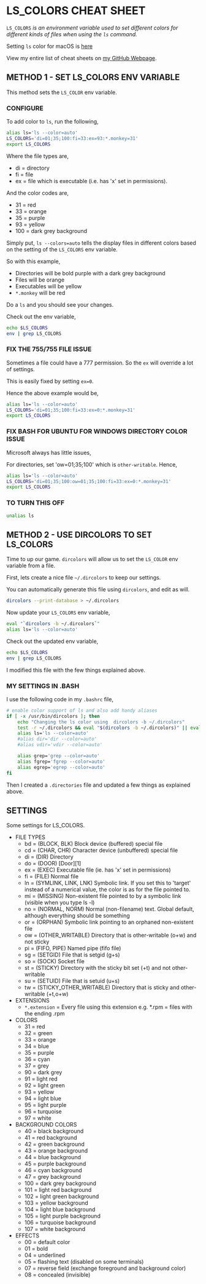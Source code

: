 # LS_COLORS CHEAT SHEET

`LS_COLORS` _is an environment variable used to set different colors
for different kinds of files when using the `ls` command._

Setting `ls` color for macOS is
[here](https://github.com/JeffDeCola/my-cheat-sheets/tree/master/software/development/operating-systems/macos/lscolors-cheat-sheet)

View my entire list of cheat sheets on
[my GitHub Webpage](https://jeffdecola.github.io/my-cheat-sheets/).

## METHOD 1 - SET LS_COLORS ENV VARIABLE

This method sets the `LS_COLOR` env variable.

### CONFIGURE

To add color to `ls`, run the following,

```bash
alias ls='ls --color=auto'
LS_COLORS='di=01;35;100:fi=33:ex=93:*.monkey=31'
export LS_COLORS
```

Where the file types are,

* di = directory
* fi = file
* ex = file which is executable (i.e. has 'x' set in permissions).

And the color codes are,

* 31 = red
* 33 = orange
* 35 = purple
* 93 = yellow
* 100 = dark grey background

Simply put, `ls --colors=auto` tells the display files in different
colors based on the setting of the `LS_COLORS` env variable.

So with this example,

* Directories will be bold purple with a dark grey background
* Files will be orange
* Executables will be yellow
* `*.monkey` will be red

Do a `ls` and you should see your changes.

Check out the env variable,

```bash
echo $LS_COLORS
env | grep LS_COLORS
```

### FIX THE 755/755 FILE ISSUE

Sometimes a file could have a 777 permission. So the `ex`
will override a lot of settings.

This is easily fixed by setting `ex=0`.

Hence the above example would be,

```bash
alias ls='ls --color=auto'
LS_COLORS='di=01;35;100:fi=33:ex=0:*.monkey=31'
export LS_COLORS
```

### FIX BASH FOR UBUNTU FOR WINDOWS DIRECTORY COLOR ISSUE

Microsoft always has little issues,

For directories, set 'ow=01;35;100' which is `other-writable`.
Hence,

```bash
alias ls='ls --color=auto'
LS_COLORS='di=01;35;100:ow=01;35;100:fi=33:ex=0:*.monkey=31'
export LS_COLORS
```

### TO TURN THIS OFF

```bash
unalias ls
```

## METHOD 2 - USE DIRCOLORS TO SET LS_COLORS

Time to up our game. `dircolors` will allow us to set
the `LS_COLOR` env variable from a file.

First, lets create a nice file `~/.dircolors` to keep
our settings.

You can automatically generate this file using `dircolors`,
and edit as will.

```bash
dircolors --print-database > ~/.dircolors
```

Now update your `LS_COLORS` env variable,

```bash
eval "`dircolors -b ~/.dircolors`"
alias ls='ls --color=auto'
```

Check out the updated env variable,

```bash
echo $LS_COLORS
env | grep LS_COLORS
```

I modified this file with the few things explained above.

### MY SETTINGS IN .BASH

I use the following code in my `.bashrc` file,

```bash
# enable color support of ls and also add handy aliases
if [ -x /usr/bin/dircolors ]; then
    echo "Changing the ls color using  dircolors -b ~/.dircolors"
    test -r ~/.dircolors && eval "$(dircolors -b ~/.dircolors)" || eval "$(dircolors -b)"
    alias ls='ls --color=auto'
    #alias dir='dir --color=auto'
    #alias vdir='vdir --color=auto'

    alias grep='grep --color=auto'
    alias fgrep='fgrep --color=auto'
    alias egrep='egrep --color=auto'
fi
```

Then I created a `.directories` file and updated
a few things as explained above.

## SETTINGS

Some settings for LS_COLORS.

* FILE TYPES
  * bd  = (BLOCK, BLK) Block device (buffered) special file
  * cd  = (CHAR, CHR) Character device (unbuffered) special file
  * di  = (DIR)  Directory
  * do  = (DOOR) [Door][1]
  * ex  = (EXEC) Executable file (ie. has 'x' set in permissions)
  * fi  = (FILE) Normal file
  * ln  = (SYMLINK, LINK, LNK)   Symbolic link. If you set this to
    'target' instead of a numerical value, the color is as for the file pointed to.
  * mi  = (MISSING)  Non-existent file pointed to by a symbolic link
    (visible when you type ls -l)
  * no  = (NORMAL, NORM) Normal (non-filename) text. Global default,
    although everything should be something
  * or  = (ORPHAN)   Symbolic link pointing to an orphaned non-existent file
  * ow  = (OTHER_WRITABLE)   Directory that is other-writable (o+w) and not
    sticky
  * pi  = (FIFO, PIPE)   Named pipe (fifo file)
  * sg  = (SETGID) File that is setgid (g+s)
  * so  = (SOCK) Socket file
  * st  = (STICKY) Directory with the sticky bit set (+t) and not other-writable
  * su  = (SETUID) File that is setuid (u+s)
  * tw  = (STICKY_OTHER_WRITABLE)    Directory that is sticky and other-writable
    (+t,o+w)
* EXTENSIONS
  * `*.extension` = Every file using this extension e.g. *.rpm = files with
    the ending .rpm
* COLORS
  * 31  = red
  * 32  = green
  * 33  = orange
  * 34  = blue
  * 35  = purple
  * 36  = cyan
  * 37  = grey
  * 90  = dark grey
  * 91  = light red
  * 92  = light green
  * 93  = yellow
  * 94  = light blue
  * 95  = light purple
  * 96  = turquoise
  * 97  = white
* BACKGROUND COLORS
  * 40  = black background
  * 41  = red background
  * 42  = green background
  * 43  = orange background
  * 44  = blue background
  * 45  = purple background
  * 46  = cyan background
  * 47  = grey background
  * 100 = dark grey background
  * 101 = light red background
  * 102 = light green background
  * 103 = yellow background
  * 104 = light blue background
  * 105 = light purple background
  * 106 = turquoise background
  * 107 = white background
* EFFECTS
  * 00  = default color
  * 01  = bold
  * 04  = underlined
  * 05  = flashing text (disabled on some terminals)
  * 07  = reverse field (exchange foreground and background color)
  * 08  = concealed (invisible)
